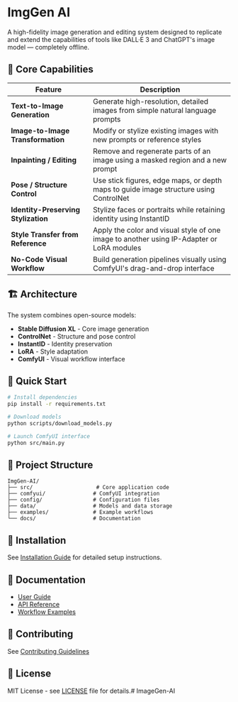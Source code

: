 # ImgGen AI

A high-fidelity image generation and editing system designed to replicate and extend the capabilities of tools like DALL·E 3 and ChatGPT's image model — completely offline.

## 🎯 Core Capabilities

| Feature | Description |
|---------|-------------|
| **Text-to-Image Generation** | Generate high-resolution, detailed images from simple natural language prompts |
| **Image-to-Image Transformation** | Modify or stylize existing images with new prompts or reference styles |
| **Inpainting / Editing** | Remove and regenerate parts of an image using a masked region and a new prompt |
| **Pose / Structure Control** | Use stick figures, edge maps, or depth maps to guide image structure using ControlNet |
| **Identity-Preserving Stylization** | Stylize faces or portraits while retaining identity using InstantID |
| **Style Transfer from Reference** | Apply the color and visual style of one image to another using IP-Adapter or LoRA modules |
| **No-Code Visual Workflow** | Build generation pipelines visually using ComfyUI's drag-and-drop interface |

## 🏗️ Architecture

The system combines open-source models:
- **Stable Diffusion XL** - Core image generation
- **ControlNet** - Structure and pose control
- **InstantID** - Identity preservation
- **LoRA** - Style adaptation
- **ComfyUI** - Visual workflow interface

## 🚀 Quick Start

```bash
# Install dependencies
pip install -r requirements.txt

# Download models
python scripts/download_models.py

# Launch ComfyUI interface
python src/main.py
```

## 📁 Project Structure

```
ImgGen-AI/
├── src/                    # Core application code
├── comfyui/               # ComfyUI integration
├── config/                # Configuration files
├── data/                  # Models and data storage
├── examples/              # Example workflows
└── docs/                  # Documentation
```

## 🔧 Installation

See [Installation Guide](docs/installation.md) for detailed setup instructions.

## 📖 Documentation

- [User Guide](docs/user_guide.md)
- [API Reference](docs/api_reference.md)
- [Workflow Examples](docs/workflows.md)

## 🤝 Contributing

See [Contributing Guidelines](docs/contributing.md)

## 📄 License

MIT License - see [LICENSE](LICENSE) file for details.# ImageGen-AI
